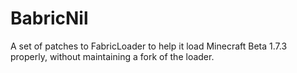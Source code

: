 # BabricNil

A set of patches to FabricLoader to help it load Minecraft Beta 1.7.3 properly,
without maintaining a fork of the loader.
